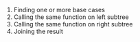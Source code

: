 1. Finding one or more base cases
2. Calling the same function on left subtree
3. Calling the same function on right subtree
4. Joining the result
